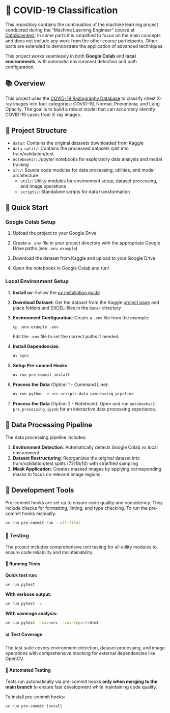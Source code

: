 # 🦠 COVID-19 Classification

This repository contains the continuation of the machine learning project conducted during the "Machine Learning Engineer" course at [DataScientest](https://datascientest.com). In some parts it is simplified to focus on the main concepts and does not include any work from the other course participants. Other parts are extended to demonstrate the application of advanced techniques.

This project works seamlessly in both **Google Colab** and **local environments**, with automatic environment detection and path configuration.

## 📚 Overview

This project uses the [COVID-19 Radiography Database](https://www.kaggle.com/datasets/tawsifurrahman/covid19-radiography-database) to classify chest X-ray images into four categories: COVID-19, Normal, Pneumonia, and Lung Opacity. The goal is to build a robust model that can accurately identify COVID-19 cases from X-ray images.

## 📂 Project Structure

- `data/`: Contains the original datasets downloaded from Kaggle
- `data_split/`: Contains the processed datasets split into train/validation/test
- `notebooks/`: Jupyter notebooks for exploratory data analysis and model training
- `src/`: Source code modules for data processing, utilities, and model architecture
  - `util/`: Utility modules for environment setup, dataset processing, and image operations
  - `scripts/`: Standalone scripts for data transformation

## 🚀 Quick Start

### Google Colab Setup

1. Upload the project to your Google Drive

2. Create a `.env` file in your project directory with the appropriate Google Drive paths (see `.env.example`)

3. Download the dataset from Kaggle and upload to your Google Drive

4. Open the notebooks in Google Colab and run!

### Local Environment Setup

1. **Install uv**: Follow the [uv installation guide](https://docs.astral.sh/uv/getting-started/installation/)

2. **Download Dataset**: Get the dataset from the Kaggle [project page](https://www.kaggle.com/datasets/tawsifurrahman/covid19-radiography-database) and place folders and EXCEL-files in the `data/` directory

3. **Environment Configuration**: Create a `.env` file from the example:
   ```bash
   cp .env.example .env
   ```
   Edit the `.env` file to set the correct paths if needed.

4. **Install Dependencies**:
   ```bash
   uv sync
   ```

5. **Setup Pre-commit Hooks**:
   ```bash
   uv run pre-commit install
   ```

6. **Process the Data** (Option 1 - Command Line):
   ```bash
   uv run python -m src.scripts.data_processing_pipeline
   ```

7. **Process the Data** (Option 2 - Notebook):
   Open and run `notebooks/2-pre_processing.ipynb` for an interactive data processing experience.

## 🔄 Data Processing Pipeline

The data processing pipeline includes:

1. **Environment Detection**: Automatically detects Google Colab vs local environment
2. **Dataset Restructuring**: Reorganizes the original dataset into train/validation/test splits (72/18/10) with stratified sampling
3. **Mask Application**: Creates masked images by applying corresponding masks to focus on relevant image regions

## 🧐 Development Tools

Pre-commit hooks are set up to ensure code quality and consistency. They include checks for formatting, linting, and type checking. To run the pre-commit hooks manually:

```bash
uv run pre-commit run --all-files
```

### 🧪 Testing

The project includes comprehensive unit testing for all utility modules to ensure code reliability and maintainability.

#### 🚀 Running Tests

**Quick test run:**
```bash
uv run pytest
```

**With verbose output:**
```bash
uv run pytest -v
```

**With coverage analysis:**
```bash
uv run pytest --cov=src --cov-report=html
```

#### 📊 Test Coverage

The test suite covers environment detection, dataset processing, and image operations with comprehensive mocking for external dependencies like OpenCV.

#### 🤖 Automated Testing

Tests run automatically via pre-commit hooks **only when merging to the main branch** to ensure fast development while maintaining code quality.

To install pre-commit hooks:
```bash
uv run pre-commit install
```